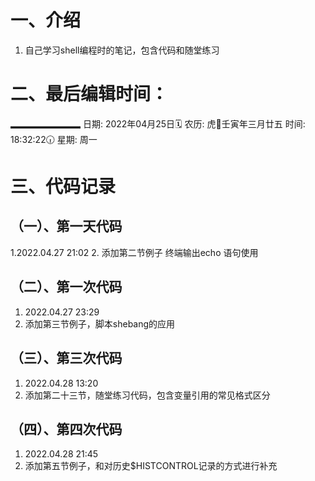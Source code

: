# 一、介绍
1. 自己学习shell编程时的笔记，包含代码和随堂练习



# 二、最后编辑时间：
▂▂▂▂▂▂▂▂
日期: 2022年04月25日🗓️
农历: 虎🐅壬寅年三月廿五
时间: 18:32:22🕡
星期: 周一

# 三、代码记录
## （一）、第一天代码
1.2022.04.27 21:02 
2. 添加第二节例子 终端输出echo 语句使用

## （二）、第一次代码
1. 2022.04.27 23:29
2. 添加第三节例子，脚本shebang的应用

## （三）、第三次代码
1. 2022.04.28 13:20
2. 添加第二十三节，随堂练习代码，包含变量引用的常见格式区分

## （四）、第四次代码
1. 2022.04.28 21:45
2. 添加第五节例子，和对历史$HISTCONTROL记录的方式进行补充

